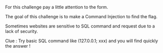 For this challenge pay a little attention to the form.

The goal of this challenge is to make a Command Injection to find the flag.

Sometimes websites are sensitive to SQL command and request due to a lack of security.

Clue : Try basic SQL command like (127.0.0.1; xxx) and you will find quickly the answer !